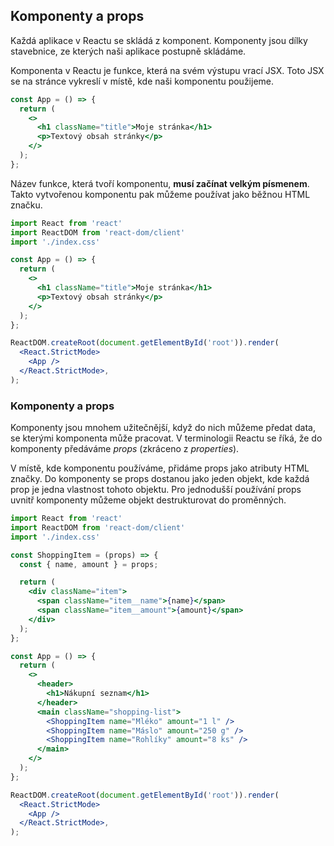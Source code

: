 ## Komponenty a props

Každá aplikace v Reactu se skládá z komponent. Komponenty jsou dílky stavebnice, ze kterých naši aplikace postupně skládáme.

Komponenta v Reactu je funkce, která na svém výstupu vrací JSX. Toto JSX se na stránce vykreslí v místě, kde naši komponentu použijeme.

```jsx
const App = () => {
  return (
    <>
      <h1 className="title">Moje stránka</h1>
      <p>Textový obsah stránky</p>
    </>
  );
};
```

Název funkce, která tvoří komponentu, **musí začínat velkým písmenem**. Takto vytvořenou komponentu pak můžeme používat jako běžnou HTML značku.

```jsx
import React from 'react'
import ReactDOM from 'react-dom/client'
import './index.css'

const App = () => {
  return (
    <>
      <h1 className="title">Moje stránka</h1>
      <p>Textový obsah stránky</p>
    </>
  );
};

ReactDOM.createRoot(document.getElementById('root')).render(
  <React.StrictMode>
    <App />
  </React.StrictMode>,
);
```

### Komponenty a props

Komponenty jsou mnohem užitečnější, když do nich můžeme předat data, se kterými komponenta může pracovat. V terminologii Reactu se říká, že do komponenty předáváme *props* (zkráceno z *properties*).

V místě, kde komponentu používáme, přidáme props jako atributy HTML značky. Do komponenty se props dostanou jako jeden objekt, kde každá prop je jedna vlastnost tohoto objektu. Pro jednodušší používání props uvnitř komponenty můžeme objekt destrukturovat do proměnných.

```jsx
import React from 'react'
import ReactDOM from 'react-dom/client'
import './index.css'

const ShoppingItem = (props) => {
  const { name, amount } = props;

  return (
    <div className="item">
      <span className="item__name">{name}</span>
      <span className="item__amount">{amount}</span>
    </div>
  );
};

const App = () => {
  return (
    <>
      <header>
        <h1>Nákupní seznam</h1>
      </header>
      <main className="shopping-list">
        <ShoppingItem name="Mléko" amount="1 l" />
        <ShoppingItem name="Máslo" amount="250 g" />
        <ShoppingItem name="Rohlíky" amount="8 ks" />
      </main>
    </>
  );
};

ReactDOM.createRoot(document.getElementById('root')).render(
  <React.StrictMode>
    <App />
  </React.StrictMode>,
);
```
